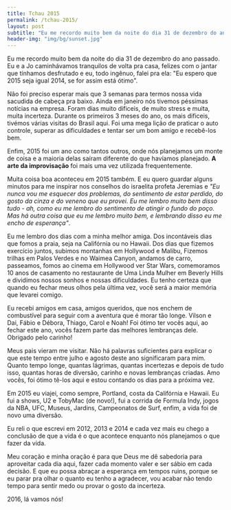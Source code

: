 ```yaml
---
title: Tchau 2015
permalink: /tchau-2015/
layout: post
subtitle: "Eu me recordo muito bem da noite do dia 31 de dezembro do ano passado. Eu e a Jo caminhávamos tranquilos de volta pra casa, felizes com o jantar que tínhamos desfrutado e eu, todo ingênuo, falei pra ela -  Eu espero que 2015 seja igual 2014, se for assim está ótimo..."
header-img: "img/bg/sunset.jpg"
---
```

Eu me recordo muito bem da noite do dia 31 de dezembro do ano passado. Eu e a Jo caminhávamos tranquilos de volta pra casa, felizes com o jantar que tínhamos desfrutado e eu, todo ingênuo, falei pra ela: "Eu espero que 2015 seja igual 2014, se for assim está ótimo".

Não foi preciso esperar mais que 3 semanas para termos nossa vida sacudida de cabeça pra baixo. Ainda em janeiro nós tivemos péssimas notícias na empresa. Foram dias muito dificeis, de muito stress e muita, muita incerteza. Durante os primeiros 3 meses do ano, os mais dificeis, tivémos várias visitas do Brasil aqui. Foi uma mega lição de praticar o auto controle, superar as dificuldades e tentar ser um bom amigo e recebê-los bem.

Enfim, 2015 foi um ano como tantos outros, onde nós planejamos um monte de coisa e a maioria delas saíram diferente do que havíamos planejado. **A arte da improvisação** foi mais uma vez utilizada frequentemente.

Muita coisa boa aconteceu em 2015 também. E eu quero guardar alguns minutos para me inspirar nos conselhos do israelita profeta Jeremias e *"Eu nunca vou me esquecer dos problemas, do sentimento de estar perdido, do gosto da cinza e do veneno que eu provei. Eu me lembro muito bem disso tudo - ah, como eu me lembro do sentimento de atingir o fundo do poço. Mas há outra coisa que eu me lembro muito bem, e lembrando disso eu me encho de esperança"*.

Eu me lembro dos dias com a minha melhor amiga. Dos incontáveis dias que fomos a praia, seja na Califórnia ou no Hawaii. Dos dias que fizemos exercício juntos, subimos montanhas em Hollywood e Malibu, Fizemos trilhas em Palos Verdes e no Waimea Canyon, andamos de carro, passeamos, fomos ao cinema em Hollywood ver Star Wars, comemoramos 10 anos de casamento no restaurante de Uma Linda Mulher em Beverly Hills e dividimos nossos sonhos e nossas dificuldades. Eu tenho certeza que quando eu fechar meus olhos pela última vez, você será a maior memória que levarei comigo.

Eu recebi amigos em casa, amigos queridos, que nos enchem de combustível para seguir com a aventura que é morar tão longe. Vilson e Dai, Fábio e Débora, Thiago, Carol e Noah! Foi ótimo ter vocês aqui, ao fechar este ano, vocês fazem parte das melhores lembranças dele. Obrigado pelo carinho!

Meus pais vieram me visitar. Não há palavras suficientes para explicar o que este tempo entre julho e agosto deste ano significaram para mim. Quanto tempo longe, quantas lágrimas, quantas incertezas e depois de tudo isso, quantas horas de diversão, carinho e novas lembranças criadas. Amo vocês, foi ótimo tê-los aqui e estou contando os dias para a próxima vez.

Em 2015 eu viajei, como sempre, Portland, costa da Califórnia e Hawaii. Eu fui a shows, U2 e TobyMac (de novo!), fui a corrida de Formula Indy, jogos da NBA, UFC, Museus, Jardins, Campeonatos de Surf, enfim, a vida foi de novo uma diversão.

Eu reli o que escrevi em 2012, 2013 e 2014 e cada vez mais eu chego a conclusão de que a vida é o que acontece enquanto nós planejamos o que fazer da vida.

Meu coração e minha oração é para que Deus me dê sabedoria para aproveitar cada dia aqui, fazer cada momento valer e ser sábio em cada decisão. E que eu possa abraçar a esperança em tempos ruins, porque se eu parar pra olhar o quanto eu tenho a agradecer, vou acabar não tendo tempo para sentir medo ou provar o gosto da incerteza.

2016, lá vamos nós!
